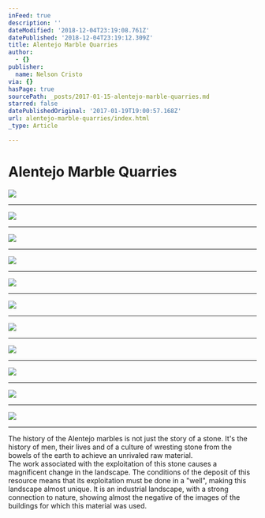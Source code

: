 ```yaml
---
inFeed: true
description: ''
dateModified: '2018-12-04T23:19:08.761Z'
datePublished: '2018-12-04T23:19:12.309Z'
title: Alentejo Marble Quarries
author:
  - {}
publisher:
  name: Nelson Cristo
via: {}
hasPage: true
sourcePath: _posts/2017-01-15-alentejo-marble-quarries.md
starred: false
datePublishedOriginal: '2017-01-19T19:00:57.168Z'
url: alentejo-marble-quarries/index.html
_type: Article

---
```

# Alentejo Marble Quarries
![](https://the-grid-user-content.s3-us-west-2.amazonaws.com/b3f8614d-08e0-41d4-857a-65d6c1cc56f4.jpg)

---

![](https://the-grid-user-content.s3-us-west-2.amazonaws.com/f076d7d4-a1e8-483b-bbb9-5d41663eb82d.jpg)

---

![](https://the-grid-user-content.s3-us-west-2.amazonaws.com/8974c33c-6f84-4e2f-9cc3-b4fddd91cebf.jpg)

---

![](https://the-grid-user-content.s3-us-west-2.amazonaws.com/52e43074-e7ac-4822-ac5a-ef50b05997da.jpg)

---

![](https://the-grid-user-content.s3-us-west-2.amazonaws.com/e8f3657a-b3b5-45e2-8a4d-0062c20fa92e.jpg)

---

![](https://the-grid-user-content.s3-us-west-2.amazonaws.com/1492054b-4606-44e3-bc32-e7f7adb99210.jpg)

---

![](https://the-grid-user-content.s3-us-west-2.amazonaws.com/bd92b7db-1dc3-4554-adf5-237b78481234.jpg)

---

![](https://the-grid-user-content.s3-us-west-2.amazonaws.com/84508455-0546-482d-8113-0d7b6b7e9d28.jpg)

---

![](https://the-grid-user-content.s3-us-west-2.amazonaws.com/2a365a98-37dd-4b44-9f11-fec7268340cc.jpg)

---

![](https://the-grid-user-content.s3-us-west-2.amazonaws.com/838d1ee3-116e-4604-9579-5b6ae963be90.jpg)

---

![](https://the-grid-user-content.s3-us-west-2.amazonaws.com/0594a407-7320-467c-a1c4-689c69d2b235.jpg)

---

The history of the Alentejo marbles is not just the story of a stone. It's the history of men, their lives and of a culture of wresting stone from the bowels of the earth to achieve an unrivaled raw material.  
The work associated with the exploitation of this stone causes a magnificent change in the landscape. The conditions of the deposit of this resource means that its exploitation must be done in a "well", making this landscape almost unique. It is an industrial landscape, with a strong connection to nature, showing almost the negative of the images of the buildings for which this material was used.
